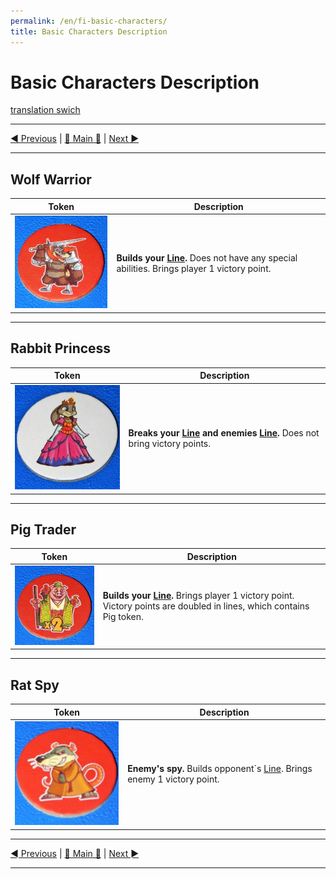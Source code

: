 ```yaml
---
permalink: /en/fi-basic-characters/
title: Basic Characters Description
---
```


# Basic Characters Description

[translation swich](.)

***

[◄ Previous](ComponentsAndTerminologyPage.md) | [🚪 Main 🚪](IndexPage.md) | [Next ►](MercenaryCharactersDescription.md)

***

## Wolf Warrior

|Token|Description|
|-|-|
|![wolf]|**Builds your [Line][line].** Does not have any special abilities. Brings player 1 victory point.|

***

## Rabbit Princess

|Token|Description|
|-|-|
|![rabbit]|**Breaks your [Line][line] and enemies [Line][line].** Does not bring victory points.|

***

## Pig Trader

|Token|Description|
|-|-|
|![pig]|**Builds your [Line][line].** Brings player 1 victory point. Victory points are doubled in lines, which contains Pig token.|

***

## Rat Spy

|Token|Description|
|-|-|
|![rat]|**Enemy's spy.** Builds opponent`s [Line][line]. Brings enemy 1 victory point.|

***

[◄ Previous](ComponentsAndTerminologyPage.md) | [🚪 Main 🚪](IndexPage.md) | [Next ►](MercenaryCharactersDescription.md)

***

<!--Image links ref-->

[wolf]: ../../resources/img/bc1.jpg
[rabbit]: ../../resources/img/bc3.jpg
[pig]: ../../resources/img/bc2.jpg
[rat]: ../../resources/img/bc4.jpg

<!--Web links ref-->

[line]: ComponentsAndTerminologyPage.md#the-line